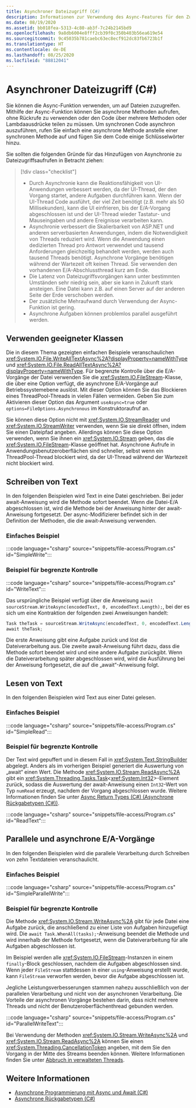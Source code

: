 ```yaml
---
title: Asynchroner Dateizugriff (C#)
description: Informationen zur Verwendung des Async-Features für den Zugriff auf Dateien in C# Sie können asynchrone Methoden aufrufen, ohne Rückrufe verwenden oder den Code methodenübergreifend aufteilen zu müssen.
ms.date: 08/19/2020
ms.assetid: bb018fea-5313-4c80-ab3f-7c24b2145bd9
ms.openlocfilehash: 9a8db6004e8fff2cb39f0c350b403b56ea619e54
ms.sourcegitcommit: 9c45035b781caebc63ec8ecf912dc83fb6723b1f
ms.translationtype: HT
ms.contentlocale: de-DE
ms.lasthandoff: 08/25/2020
ms.locfileid: "88812041"
---
```

# <a name="asynchronous-file-access-c"></a>Asynchroner Dateizugriff (C#)

Sie können die Async-Funktion verwenden, um auf Dateien zuzugreifen. Mithilfe der Async-Funktion können Sie asynchrone Methoden aufrufen, ohne Rückrufe zu verwenden oder den Code über mehrere Methoden oder Lambdaausdrücke teilen zu müssen. Um synchronen Code asynchron auszuführen, rufen Sie einfach eine asynchrone Methode anstelle einer synchronen Methode auf und fügen Sie dem Code einige Schlüsselwörter hinzu.

Sie sollten die folgenden Gründe für das Hinzufügen von Asynchronie zu Dateizugriffsaufrufen in Betracht ziehen:

> [!div class="checklist"]
>
> - Durch Asynchronie kann die Reaktionsfähigkeit von UI-Anwendungen verbessert werden, da der UI-Thread, der den Vorgang startet, andere Aufgaben durchführen kann. Wenn der UI-Thread Code ausführt, der viel Zeit benötigt (z.B. mehr als 50 Millisekunden), kann die UI einfrieren, bis der E/A-Vorgang abgeschlossen ist und der UI-Thread wieder Tastatur- und Mauseingaben und andere Ereignisse verarbeiten kann.
> - Asynchronie verbessert die Skalierbarkeit von ASP.NET und anderen serverbasierten Anwendungen, indem die Notwendigkeit von Threads reduziert wird. Wenn die Anwendung einen dedizierten Thread pro Antwort verwendet und tausend Anforderungen gleichzeitig behandelt werden, werden auch tausend Threads benötigt. Asynchrone Vorgänge benötigen während der Wartezeit oft keinen Thread. Sie verwenden den vorhandenen E/A-Abschlussthread kurz am Ende.
> - Die Latenz von Dateizugriffsvorgängen kann unter bestimmten Umständen sehr niedrig sein, aber sie kann in Zukunft stark ansteigen. Eine Datei kann z.B. auf einen Server auf der anderen Seite der Erde verschoben werden.
> - Der zusätzliche Mehraufwand durch Verwendung der Async-Funktion ist gering.
> - Asynchrone Aufgaben können problemlos parallel ausgeführt werden.

## <a name="use-appropriate-classes"></a>Verwenden geeigneter Klassen

Die in diesem Thema gezeigten einfachen Beispiele veranschaulichen <xref:System.IO.File.WriteAllTextAsync%2A?displayProperty=nameWithType> und <xref:System.IO.File.ReadAllTextAsync%2A?displayProperty=nameWithType>. Für begrenzte Kontrolle über die E/A-Vorgänge der Datei verwenden Sie die <xref:System.IO.FileStream>-Klasse, die über eine Option verfügt, die asynchrone E/A-Vorgänge auf Betriebssystemebene auslöst. Mit dieser Option können Sie das Blockieren eines ThreadPool-Threads in vielen Fällen vermeiden. Geben Sie zum Aktivieren dieser Option das Argument `useAsync=true` oder `options=FileOptions.Asynchronous` im Konstruktoraufruf an.

Sie können diese Option nicht mit <xref:System.IO.StreamReader> und <xref:System.IO.StreamWriter> verwenden, wenn Sie sie direkt öffnen, indem Sie einen Dateipfad angeben. Allerdings können Sie diese Option verwenden, wenn Sie ihnen ein <xref:System.IO.Stream> geben, das die <xref:System.IO.FileStream>-Klasse geöffnet hat. Asynchrone Aufrufe in Anwendungsbenutzeroberflächen sind schneller, selbst wenn ein ThreadPool-Thread blockiert wird, da der UI-Thread während der Wartezeit nicht blockiert wird.

## <a name="write-text"></a>Schreiben von Text

In den folgenden Beispielen wird Text in eine Datei geschrieben. Bei jeder await-Anweisung wird die Methode sofort beendet. Wenn die Datei-E/A abgeschlossen ist, wird die Methode bei der Anweisung hinter der await-Anweisung fortgesetzt. Der async-Modifizierer befindet sich in der Definition der Methoden, die die await-Anweisung verwenden.

### <a name="simple-example"></a>Einfaches Beispiel

:::code language="csharp" source="snippets/file-access/Program.cs" id="SimpleWrite":::

### <a name="finite-control-example"></a>Beispiel für begrenzte Kontrolle

:::code language="csharp" source="snippets/file-access/Program.cs" id="WriteText":::

Das ursprüngliche Beispiel verfügt über die Anweisung `await sourceStream.WriteAsync(encodedText, 0, encodedText.Length);`, bei der es sich um eine Kontraktion der folgenden zwei Anweisungen handelt:

```csharp
Task theTask = sourceStream.WriteAsync(encodedText, 0, encodedText.Length);
await theTask;
```

Die erste Anweisung gibt eine Aufgabe zurück und löst die Dateiverarbeitung aus. Die zweite await-Anweisung führt dazu, dass die Methode sofort beendet wird und eine andere Aufgabe zurückgibt. Wenn die Dateiverarbeitung später abgeschlossen wird, wird die Ausführung bei der Anweisung fortgesetzt, die auf die „await“-Anweisung folgt.

## <a name="read-text"></a>Lesen von Text

In den folgenden Beispielen wird Text aus einer Datei gelesen.

### <a name="simple-example"></a>Einfaches Beispiel

:::code language="csharp" source="snippets/file-access/Program.cs" id="SimpleRead":::

### <a name="finite-control-example"></a>Beispiel für begrenzte Kontrolle

Der Text wird gepuffert und in diesem Fall in <xref:System.Text.StringBuilder> abgelegt. Anders als im vorherigen Beispiel generiert die Auswertung von „await“ einen Wert. Die Methode <xref:System.IO.Stream.ReadAsync%2A> gibt ein <xref:System.Threading.Tasks.Task>\<<xref:System.Int32>>-Element zurück, sodass die Auswertung der await-Anweisung einen `Int32`-Wert von Typ `numRead` erzeugt, nachdem der Vorgang abgeschlossen wurde. Weitere Informationen finden Sie unter [Async Return Types (C#) (Asynchrone Rückgabetypen (C#))](async-return-types.md).

:::code language="csharp" source="snippets/file-access/Program.cs" id="ReadText":::

## <a name="parallel-asynchronous-io"></a>Parallele und asynchrone E/A-Vorgänge

In den folgenden Beispielen wird die parallele Verarbeitung durch Schreiben von zehn Textdateien veranschaulicht.

### <a name="simple-example"></a>Einfaches Beispiel

:::code language="csharp" source="snippets/file-access/Program.cs" id="SimpleParallelWrite":::

### <a name="finite-control-example"></a>Beispiel für begrenzte Kontrolle

Die Methode <xref:System.IO.Stream.WriteAsync%2A> gibt für jede Datei eine Aufgabe zurück, die anschließend zu einer Liste von Aufgaben hinzugefügt wird. Die `await Task.WhenAll(tasks);`-Anweisung beendet die Methode und wird innerhalb der Methode fortgesetzt, wenn die Dateiverarbeitung für alle Aufgaben abgeschlossen ist.

Im Beispiel werden alle <xref:System.IO.FileStream>-Instanzen in einem `finally`-Block geschlossen, nachdem die Aufgaben abgeschlossen sind. Wenn jeder `FileStream` stattdessen in einer `using`-Anweisung erstellt wurde, kann `FileStream` verworfen werden, bevor die Aufgabe abgeschlossen ist.

Jegliche Leistungsverbesserungen stammen nahezu ausschließlich von der parallelen Verarbeitung und nicht von der asynchronen Verarbeitung. Die Vorteile der asynchronen Vorgänge bestehen darin, dass nicht mehrere Threads und nicht der Benutzeroberflächenthread gebunden werden.

:::code language="csharp" source="snippets/file-access/Program.cs" id="ParallelWriteText":::

Bei Verwendung der Methoden <xref:System.IO.Stream.WriteAsync%2A> und <xref:System.IO.Stream.ReadAsync%2A> können Sie einen <xref:System.Threading.CancellationToken> angeben, mit dem Sie den Vorgang in der Mitte des Streams beenden können. Weitere Informationen finden Sie unter [Abbruch in verwalteten Threads](../../../../standard/threading/cancellation-in-managed-threads.md).

## <a name="see-also"></a>Weitere Informationen

- [Asynchrone Programmierung mit Async und Await (C#)](index.md)
- [Asynchrone Rückgabetypen (C#)](async-return-types.md)
